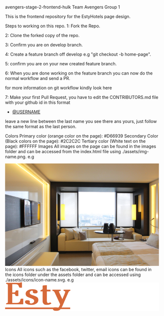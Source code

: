 avengers-stage-2-frontend-hulk
Team Avengers Group 1

This is the frontend repository for the EstyHotels page design.

Steps to working on this repo.
1: Fork the Repo.

2: Clone the forked copy of the repo.

3: Confirm you are on develop branch.

4: Create a feature branch off develop e.g "git checkout -b home-page".

5: confirm you are on your new created feature branch.

6: When you are done working on the feature branch you can now do the normal workflow and send a PR.

for more information on git workflow kindly look here

7: Make your first Pull Request, you have to edit the CONTRIBUTORS.md file with your github id in this format

- [@USERNAME](https://github.com/USERNAME)

leave a new line between the last name you see there ans yours, just follow the same format as the last person.

Colors
Primary color (orange color on the page): #D66939
Secondary Color (Black colors on the page): #2C2C2C
Tertiary color (White text on the page): #FFFFFF
Images
All images on the page can be found in the images folder and can be accessed from the index.html file using ./assets/img-name.png. e.g

<img src="./assets/hero-img.png">
Icons
All icons such as the facebook, twitter, email icons can be found in the icons folder under the assets folder and can be accessed using ./assets/icons/icon-name.svg. e.g

<img src="./assets/icons/logo.svg">
